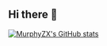 ## Hi there 👋

[![MurphyZX's GitHub stats](https://github-readme-stats.vercel.app/api?username=MurphyZX&theme=catppuccin_latte&count_private=true&show_icons=true&hide=stars&rank_icon=github&hide_title=true)](https://github.com/anuraghazra/github-readme-stats)
